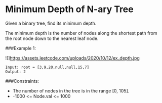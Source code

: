 # Minimum Depth of N-ary Tree

Given a binary tree, find its minimum depth.

The minimum depth is the number of nodes along the shortest path from the root node down to the nearest leaf node. 

###Example 1:

![]https://assets.leetcode.com/uploads/2020/10/12/ex_depth.jpg
```
Input: root = [3,9,20,null,null,15,7]
Output: 2
```
###Constraints:

- The number of nodes in the tree is in the range [0, 105].
- -1000 <= Node.val <= 1000

